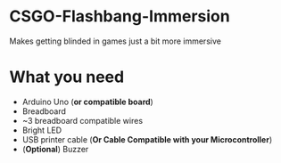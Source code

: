 # CSGO-Flashbang-Immersion
Makes getting blinded in games just a bit more immersive

# What you need
- Arduino Uno (__or compatible board__)
- Breadboard
- ~3 breadboard compatible wires
- Bright LED
- USB printer cable (__Or Cable Compatible with your Microcontroller__)
- (__Optional__) Buzzer
